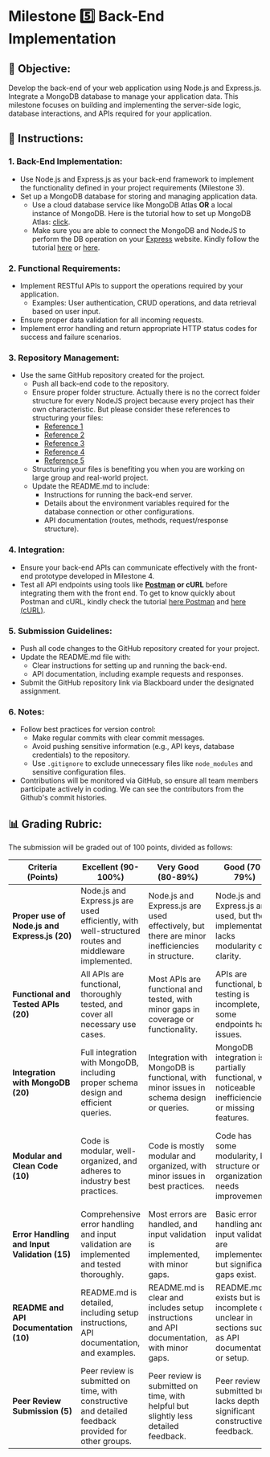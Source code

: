 # Milestone 5️⃣ Back-End Implementation

## 🎯 Objective:
Develop the back-end of your web application using Node.js and Express.js. Integrate a MongoDB database to manage your application data. This milestone focuses on building and implementing the server-side logic, database interactions, and APIs required for your application.

## 🥋 Instructions:

### 1. Back-End Implementation:
- Use Node.js and Express.js as your back-end framework to implement the functionality defined in your project requirements (Milestone 3).
- Set up a MongoDB database for storing and managing application data.
  - Use a cloud database service like MongoDB Atlas **OR** a local instance of MongoDB. Here is the tutorial how to set up MongoDB Atlas: [click](https://www.mongodb.com/resources/products/platform/mongodb-atlas-tutorial).
  - Make sure you are able to connect the MongoDB and NodeJS to perform the DB operation on your [Express](https://expressjs.com/) website. Kindly follow the tutorial [here](https://www.mongodb.com/docs/drivers/node/current/quick-start/) or [here](https://www.w3schools.com/nodejs/nodejs_mongodb.asp).

### 2. Functional Requirements:
- Implement RESTful APIs to support the operations required by your application.
  - Examples: User authentication, CRUD operations, and data retrieval based on user input.
- Ensure proper data validation for all incoming requests.
- Implement error handling and return appropriate HTTP status codes for success and failure scenarios.

### 3. Repository Management:
- Use the same GitHub repository created for the project.
  - Push all back-end code to the repository.
  - Ensure proper folder structure. Actually there is no the correct folder structure for every NodeJS project because every project has their own characteristic. But please consider these references to structuring your files:
      - [Reference 1](https://mr-alien.medium.com/folder-structure-for-nodejs-expressjs-project-56be9ec35548)
      - [Reference 2](https://blog.logrocket.com/organizing-express-js-project-structure-better-productivity/)
      - [Reference 3](https://www.geeksforgeeks.org/folder-structure-for-a-node-js-project/)
      - [Reference 4](https://medium.com/@ibrahimhz/my-node-js-express-js-project-folder-structure-for-maintainability-and-scalability-2c578eb863f2)
      - [Reference 5](https://dev.to/nermine-slimane/how-to-structure-your-express-and-nodejs-project-3bl)
  - Structuring your files is benefiting you when you are working on large group and real-world project.
  - Update the README.md to include:
    - Instructions for running the back-end server.
    - Details about the environment variables required for the database connection or other configurations.
    - API documentation (routes, methods, request/response structure).

### 4. Integration:
- Ensure your back-end APIs can communicate effectively with the front-end prototype developed in Milestone 4.
- Test all API endpoints using tools like **[Postman](https://www.postman.com/downloads/) or cURL** before integrating them with the front end. To get to know quickly about Postman and cURL, kindly check the tutorial [here Postman](https://www.geeksforgeeks.org/postman-tutorial/) and [here (cURL)](https://www.geeksforgeeks.org/using-curl-to-make-rest-api-requests/).

### 5. Submission Guidelines:
- Push all code changes to the GitHub repository created for your project.
- Update the README.md file with:
  - Clear instructions for setting up and running the back-end.
  - API documentation, including example requests and responses.
- Submit the GitHub repository link via Blackboard under the designated assignment.

### 6. Notes:
- Follow best practices for version control:
  - Make regular commits with clear commit messages.
  - Avoid pushing sensitive information (e.g., API keys, database credentials) to the repository.
  - Use `.gitignore` to exclude unnecessary files like `node_modules` and sensitive configuration files.
- Contributions will be monitored via GitHub, so ensure all team members participate actively in coding. We can see the contributors from the Github's commit histories.

## 📊 Grading Rubric:
The submission will be graded out of 100 points, divided as follows:

| **Criteria (Points)** | **Excellent (90-100%)** | **Very Good (80-89%)** | **Good (70-79%)** | **Acceptable (60-69%)** | **Poor (0-59%)** |
|-----------------------|-------------------------|------------------------|-------------------|-------------------------|------------------|
| **Proper use of Node.js and Express.js (20)** | Node.js and Express.js are used efficiently, with well-structured routes and middleware implemented. | Node.js and Express.js are used effectively, but there are minor inefficiencies in structure. | Node.js and Express.js are used, but the implementation lacks modularity or clarity. | Node.js and Express.js are used minimally, with significant structural issues. | Improper or missing use of Node.js and Express.js. |
| **Functional and Tested APIs (20)** | All APIs are functional, thoroughly tested, and cover all necessary use cases. | Most APIs are functional and tested, with minor gaps in coverage or functionality. | APIs are functional, but testing is incomplete, or some endpoints have issues. | Few APIs are functional, with limited testing and significant gaps in use cases. | APIs are non-functional or not implemented. |
| **Integration with MongoDB (20)** | Full integration with MongoDB, including proper schema design and efficient queries. | Integration with MongoDB is functional, with minor issues in schema design or queries. | MongoDB integration is partially functional, with noticeable inefficiencies or missing features. | MongoDB integration is minimal, with significant issues in schema design or queries. | MongoDB integration is absent or non-functional. |
| **Modular and Clean Code (10)** | Code is modular, well-organized, and adheres to industry best practices. | Code is mostly modular and organized, with minor issues in best practices. | Code has some modularity, but structure or organization needs improvement. | Code lacks modularity, with disorganized structure and minimal adherence to best practices. | Code is poorly organized, with no modularity or adherence to best practices. |
| **Error Handling and Input Validation (15)** | Comprehensive error handling and input validation are implemented and tested thoroughly. | Most errors are handled, and input validation is implemented, with minor gaps. | Basic error handling and input validation are implemented, but significant gaps exist. | Minimal error handling or input validation is implemented. | Error handling and input validation are missing or inadequate. |
| **README and API Documentation (10)** | README.md is detailed, including setup instructions, API documentation, and examples. | README.md is clear and includes setup instructions and API documentation, with minor gaps. | README.md exists but is incomplete or unclear in sections such as API documentation or setup. | README.md is minimal, with insufficient or unclear documentation. | README.md is missing or unhelpful. |
| **Peer Review Submission (5)**| Peer review is submitted on time, with constructive and detailed feedback provided for other groups. | Peer review is submitted on time, with helpful but slightly less detailed feedback. | Peer review is submitted but lacks depth or significant constructive feedback. | Peer review is minimally completed, with little useful feedback provided. | Peer review is missing, incomplete, or submitted late without justification. |